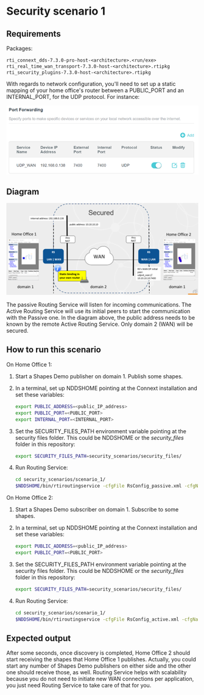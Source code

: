 # Security scenario 1

## Requirements

Packages:

```plaintext
rti_connext_dds-7.3.0-pro-host-<architecture>.<run/exe>
rti_real_time_wan_transport-7.3.0-host-<architecture>.rtipkg
rti_security_plugins-7.3.0-host-<architecture>.rtipkg
```

With regards to network configuration, you'll need to set up a static mapping
of your home office's router between a PUBLIC_PORT and an INTERNAL_PORT, for
the UDP protocol. For instance:

![Home office router configuration](../../resources/images/configuration_home_office_router.png)

## Diagram

![Security scenario 1 diagram](../../resources/images/security_scenario_1.png)

The passive Routing Service will listen for incoming communications. The Active
Routing Service will use its initial peers to start the communication with the
Passive one. In the diagram above, the public address needs to be known by the
remote Active Routing Service. Only domain 2 (WAN) will be secured.

## How to run this scenario

On Home Office 1:

1. Start a Shapes Demo publisher on domain 1. Publish some shapes.
2. In a terminal, set up NDDSHOME pointing at the Connext installation and set these variables:

    ```bash
    export PUBLIC_ADDRESS=<public_IP_address>
    export PUBLIC_PORT=<PUBLIC_PORT>
    export INTERNAL_PORT=<INTERNAL_PORT>
    ```

3. Set the SECURITY_FILES_PATH environment variable pointing at the security files folder. This could be NDDSHOME or the *security_files* folder in this repository:

    ```bash
    export SECURITY_FILES_PATH=security_scenarios/security_files/
    ```

4. Run Routing Service:

    ```bash
    cd security_scenarios/scenario_1/
    $NDDSHOME/bin/rtiroutingservice -cfgFile RsConfig_passive.xml -cfgName RsConfig_passive
    ```

On Home Office 2:

1. Start a Shapes Demo subscriber on domain 1. Subscribe to some shapes.
2. In a terminal, set up NDDSHOME pointing at the Connext installation and set these variables:

    ```bash
    export PUBLIC_ADDRESS=<public_IP_address>
    export PUBLIC_PORT=<PUBLIC_PORT>
    ```

3. Set the SECURITY_FILES_PATH environment variable pointing at the security files folder. This could be NDDSHOME or the *security_files* folder in this repository:

    ```bash
    export SECURITY_FILES_PATH=security_scenarios/security_files/
    ```

4. Run Routing Service:

    ```bash
    cd security_scenarios/scenario_1/
    $NDDSHOME/bin/rtiroutingservice -cfgFile RsConfig_active.xml -cfgName RsConfig_active
    ```

## Expected output

After some seconds, once discovery is completed, Home Office 2 should start
receiving the shapes that Home Office 1 publishes. Actually, you could start
any number of Shapes Demo publishers on either side and the other one should
receive those, as well. Routing Service helps with scalability because you do
not need to initiate new WAN connections per application, you just need Routing
Service to take care of that for you.
